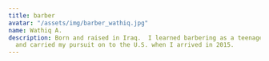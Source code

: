 ```yaml
---
title: barber
avatar: "/assets/img/barber_wathiq.jpg"
name: Wathiq A.
description: Born and raised in Iraq.  I learned barbering as a teenager from my uncle,
  and carried my pursuit on to the U.S. when I arrived in 2015.
---
```


